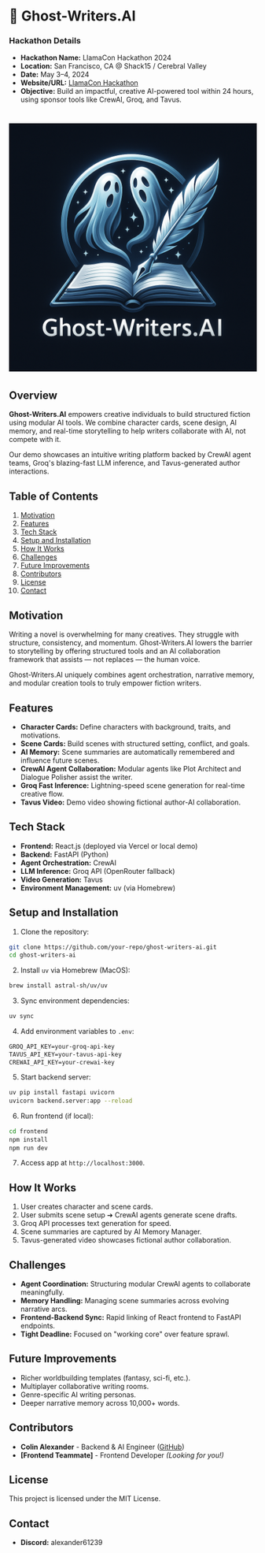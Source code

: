 # 👻 Ghost-Writers.AI

### **Hackathon Details**

- **Hackathon Name:** LlamaCon Hackathon 2024
- **Location:** San Francisco, CA @ Shack15 / Cerebral Valley
- **Date:** May 3–4, 2024
- **Website/URL:** [LlamaCon Hackathon](https://cerebralvalley.ai/e/llamacon-hackathon-2025)
- **Objective:** Build an impactful, creative AI-powered tool within 24 hours, using sponsor tools like CrewAI, Groq, and Tavus.

# ![Ghost-Writers.AI Logo](static/Ghost-Writers-Logo.png)

## Overview

**Ghost-Writers.AI** empowers creative individuals to build structured fiction using modular AI tools. We combine character cards, scene design, AI memory, and real-time storytelling to help writers collaborate with AI, not compete with it.

Our demo showcases an intuitive writing platform backed by CrewAI agent teams, Groq's blazing-fast LLM inference, and Tavus-generated author interactions.

## Table of Contents

1. [Motivation](#motivation)
1. [Features](#features)
1. [Tech Stack](#tech-stack)
1. [Setup and Installation](#setup-and-installation)
1. [How It Works](#how-it-works)
1. [Challenges](#challenges)
1. [Future Improvements](#future-improvements)
1. [Contributors](#contributors)
1. [License](#license)
1. [Contact](#contact)

## Motivation

Writing a novel is overwhelming for many creatives. They struggle with structure, consistency, and momentum. Ghost-Writers.AI lowers the barrier to storytelling by offering structured tools and an AI collaboration framework that assists — not replaces — the human voice.

Ghost-Writers.AI uniquely combines agent orchestration, narrative memory, and modular creation tools to truly empower fiction writers.

## Features

- **Character Cards:** Define characters with background, traits, and motivations.
- **Scene Cards:** Build scenes with structured setting, conflict, and goals.
- **AI Memory:** Scene summaries are automatically remembered and influence future scenes.
- **CrewAI Agent Collaboration:** Modular agents like Plot Architect and Dialogue Polisher assist the writer.
- **Groq Fast Inference:** Lightning-speed scene generation for real-time creative flow.
- **Tavus Video:** Demo video showing fictional author-AI collaboration.

## Tech Stack

- **Frontend:** React.js (deployed via Vercel or local demo)
- **Backend:** FastAPI (Python)
- **Agent Orchestration:** CrewAI
- **LLM Inference:** Groq API (OpenRouter fallback)
- **Video Generation:** Tavus
- **Environment Management:** uv (via Homebrew)

## Setup and Installation

1. Clone the repository:

```bash
git clone https://github.com/your-repo/ghost-writers-ai.git
cd ghost-writers-ai
```

2. Install `uv` via Homebrew (MacOS):

```bash
brew install astral-sh/uv/uv
```

3. Sync environment dependencies:

```bash
uv sync
```

4. Add environment variables to `.env`:

```
GROQ_API_KEY=your-groq-api-key
TAVUS_API_KEY=your-tavus-api-key
CREWAI_API_KEY=your-crewai-key
```

5. Start backend server:

```bash
uv pip install fastapi uvicorn
uvicorn backend.server:app --reload
```

6. Run frontend (if local):

```bash
cd frontend
npm install
npm run dev
```

7. Access app at `http://localhost:3000`.

## How It Works

1. User creates character and scene cards.
2. User submits scene setup ➔ CrewAI agents generate scene drafts.
3. Groq API processes text generation for speed.
4. Scene summaries are captured by AI Memory Manager.
5. Tavus-generated video showcases fictional author collaboration.

## Challenges

- **Agent Coordination:** Structuring modular CrewAI agents to collaborate meaningfully.
- **Memory Handling:** Managing scene summaries across evolving narrative arcs.
- **Frontend-Backend Sync:** Rapid linking of React frontend to FastAPI endpoints.
- **Tight Deadline:** Focused on "working core" over feature sprawl.

## Future Improvements

- Richer worldbuilding templates (fantasy, sci-fi, etc.).
- Multiplayer collaborative writing rooms.
- Genre-specific AI writing personas.
- Deeper narrative memory across 10,000+ words.

## Contributors

- **Colin Alexander** - Backend & AI Engineer ([GitHub](https://github.com/colinalexander))
- **[Frontend Teammate]** - Frontend Developer _(Looking for you!)_

## License

This project is licensed under the MIT License.

## Contact

- **Discord:** alexander61239
